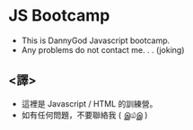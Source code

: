# JS Bootcamp

- This is DannyGod Javascript bootcamp.
- Any problems do not contact me. . . (joking)

## <譯>

- 這裡是 Javascript / HTML 的訓練營。
- 如有任何問題，不要聯絡我 ( இ௰இ )
